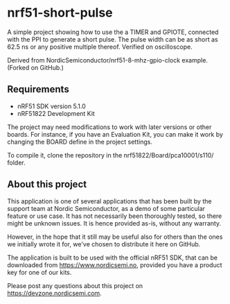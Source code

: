 nrf51-short-pulse
=================

A simple project showing how to use the a TIMER and GPIOTE, connected with the PPI to generate a short pulse.
The pulse width can be as short as 62.5 ns or any positive multiple thereof. Verified on oscilloscope.

Derived from NordicSemiconductor/nrf51-8-mhz-gpio-clock example. (Forked on GitHub.)

Requirements
------------
- nRF51 SDK version 5.1.0
- nRF51822 Development Kit 

The project may need modifications to work with later versions or other boards. For instance, if you have an Evaluation Kit, you can make it work by changing the BOARD define in the project settings. 

To compile it, clone the repository in the nrf51822/Board/pca10001/s110/ folder.

About this project
------------------
This application is one of several applications that has been built by the support team at Nordic Semiconductor, as a demo of some particular feature or use case. It has not necessarily been thoroughly tested, so there might be unknown issues. It is hence provided as-is, without any warranty. 

However, in the hope that it still may be useful also for others than the ones we initially wrote it for, we've chosen to distribute it here on GitHub. 

The application is built to be used with the official nRF51 SDK, that can be downloaded from https://www.nordicsemi.no, provided you have a product key for one of our kits.

Please post any questions about this project on https://devzone.nordicsemi.com.

